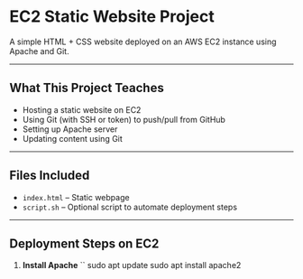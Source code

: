 # EC2 Static Website Project

A simple HTML + CSS website deployed on an AWS EC2 instance using Apache and Git.

---

## What This Project Teaches

- Hosting a static website on EC2
- Using Git (with SSH or token) to push/pull from GitHub
- Setting up Apache server
- Updating content using Git

---

## Files Included

- `index.html` – Static webpage
- `script.sh` – Optional script to automate deployment steps

---

## Deployment Steps on EC2

1. **Install Apache**
``
sudo apt update
sudo apt install apache2
